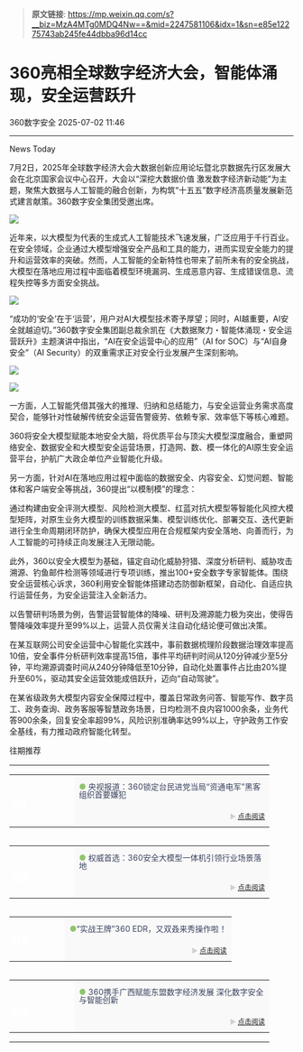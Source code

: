 > **原文链接**: https://mp.weixin.qq.com/s?__biz=MzA4MTg0MDQ4Nw==&mid=2247581106&idx=1&sn=e85e12275743ab245fe44dbba96d14cc

#  360亮相全球数字经济大会，智能体涌现，安全运营跃升  
 360数字安全   2025-07-02 11:46  
  
****  
  
News Today  
  
  
7月2日，2025年全球数字经济大会大数据创新应用论坛暨北京数据先行区发展大会在北京国家会议中心召开，大会以“深挖大数据价值 激发数字经济新动能”为主题，聚焦大数据与人工智能的融合创新，为构筑“十五五”数字经济高质量发展新范式建言献策。360数字安全集团受邀出席。  
  
  
![](https://mmbiz.qpic.cn/sz_mmbiz_png/pLEuriaaPnU0zickfmWT4JdIvS9SpqrAdDR5OqyvR50slruVvaYbHzUP8NInjbwUOaB4xYgyGktCiahuy6G4wfrBA/640?wx_fmt=png&from=appmsg "")  
  
  
  
近年来，以大模型为代表的生成式人工智能技术飞速发展，广泛应用于千行百业。在安全领域，企业通过大模型增强安全产品和工具的能力，进而实现安全能力的提升和运营效率的突破。然而，人工智能的全新特性也带来了前所未有的安全挑战，大模型在落地应用过程中面临着模型环境漏洞、生成恶意内容、生成错误信息、流程失控等多方面安全挑战。  
  
  
![](https://mmbiz.qpic.cn/sz_mmbiz_png/pLEuriaaPnU0zickfmWT4JdIvS9SpqrAdDibCo2H73tKazibYQOxV8tPmYgYqib69ng5sKnNhlNsp6ovpG0ky5ibFicuA/640?wx_fmt=png&from=appmsg "")  
  
  
“成功的‘安全’在于‘运营’，用户对AI大模型技术寄予厚望；同时，AI越重要，AI安全就越迫切。”360数字安全集团副总裁余凯在《大数据聚力・智能体涌现・安全运营跃升》主题演讲中指出，“AI在安全运营中心的应用”（AI for SOC）与“AI自身安全”（AI Security）的双重需求正对安全行业发展产生深刻影响。  
  
![](https://mmbiz.qpic.cn/sz_mmbiz_png/pLEuriaaPnU0zickfmWT4JdIvS9SpqrAdDibCo2H73tKazibYQOxV8tPmYgYqib69ng5sKnNhlNsp6ovpG0ky5ibFicuA/640?wx_fmt=png&from=appmsg "")  
  
  
  
![](https://mmbiz.qpic.cn/sz_mmbiz_jpg/pLEuriaaPnU0zickfmWT4JdIvS9SpqrAdD9l817iciaF0GfMx6ps4NxDplPib9v2Ks2FoyiceTFA5rnjoXibghWBPEIwA/640?wx_fmt=jpeg&from=appmsg "")  
  
  
  
  
  
一方面，人工智能凭借其强大的推理、归纳和总结能力，与安全运营业务需求高度契合，能够针对性破解传统安全运营告警疲劳、依赖专家、效率低下等核心难题。  
  
  
360将安全大模型赋能本地安全大脑，将优质平台与顶尖大模型深度融合，重塑网络安全、数据安全和大模型安全运营场景，打造网、数、模一体化的AI原生安全运营平台，护航广大政企单位产业智能化升级。  
  
  
  
  
  
另一方面，针对AI在落地应用过程中面临的数据安全、内容安全、幻觉问题、智能体和客户端安全等挑战，360提出“以模制模”的理念：  
  
  
通过构建由安全评测大模型、风险检测大模型、红蓝对抗大模型等智能化风控大模型矩阵，对原生业务大模型的训练数据采集、模型训练优化、部署交互、迭代更新进行全生命周期闭环防护，确保大模型应用在合规框架内安全落地、向善而行，为人工智能的可持续正向发展注入无限动能。  
  
  
  
  
  
此外，360以安全大模型为基础，锚定自动化威胁狩猎、深度分析研判、威胁攻击溯源、钓鱼邮件检测等领域进行专项训练，推出100+安全数字专家智能体。围绕安全运营核心诉求，360利用安全智能体搭建动态防御新框架，自动化、自适应执行运营任务，为安全运营注入全新活力。  
  
  
以告警研判场景为例，告警运营智能体的降噪、研判及溯源能力极为突出，使得告警降噪效率提升至99%以上，运营人员仅需关注自动化结论便可做出决策。  
  
  
  
  
在某互联网公司安全运营中心智能化实践中，事前数据梳理阶段数据治理效率提高10倍，安全事件分析研判效率提高15倍，事件平均研判时间从120分钟减少至5分钟，平均溯源调查时间从240分钟降低至10分钟，自动化处置事件占比由20%提升至60%，驱动其安全运营效能成倍跃升，迈向“自动驾驶”。  
  
  
  
在某省级政务大模型内容安全保障过程中，覆盖日常政务问答、智能写作、数字员工、政务查询、政务客服等智慧政务场景，日均检测不良内容1000余条，业务代答900余条，回复安全率超99%，风险识别准确率达99%以上，守护政务工作安全基线，有力推动政府智能化转型。  
  
  
  
往期推荐  
  
<table><tbody><tr><td data-colwidth="100.0000%" width="100.0000%" style="border-width: 0px;border-color: rgb(62, 62, 62) rgb(62, 62, 62) rgb(255, 255, 255);border-style: none;padding: 0px 0px 10px;"><section style="min-height: 40px;margin-right: 0%;margin-left: 0%;"><section style="width: 100%;margin-right: auto;margin-bottom: -10px;margin-left: auto;"><table><tbody><tr><td rowspan="2" data-colwidth="25.0000%" width="25.0000%" style="border-color: rgb(62, 62, 62);border-style: none;background-repeat: no-repeat;background-attachment: scroll;vertical-align: bottom;background-image: url(&#34;https://mmbiz.qpic.cn/sz_mmbiz_jpg/pLEuriaaPnU1xlwDZic75Rl5UglbRXA2lJFo2tJbpC0O8Mn86O07M9MlFQjHJdM8gq6KUIua0v4wD9b9PRjjuapg/640?wx_fmt=jpeg&amp;from=appmsg&#34;);padding: 0px;background-position: 30.0133% 0% !important;background-size: 171.545% !important;"><section style="margin-right: 0%;margin-bottom: 4px;margin-left: 0%;text-align: left;"><section style="text-align: right;padding-right: 4px;padding-left: 4px;color: rgb(255, 255, 255);font-size: 24px;line-height: 1;"><p style="text-align: left;"><strong><span leaf="">01</span></strong></p></section></section></td><td data-colwidth="75.0000%" width="75.0000%" style="border-color: rgb(62, 62, 62);border-style: none;padding-top: 0px;padding-bottom: 0px;background-color: rgb(249, 249, 249);"><section style="margin-top: 10px;margin-right: 0%;margin-left: 0%;"><section style="color: rgb(140, 140, 140);line-height: 1;font-size: 14px;"><p style=""><span style="color: rgb(145, 196, 110);"><span leaf="">● </span></span><span style="color: rgb(58, 66, 94);"><span leaf="">央视报道：360锁定台民进党当局“资通电军”黑客组织首要嫌犯</span></span></p></section></section></td></tr><tr><td data-colwidth="75.0000%" width="75.0000%" style="border-color: rgb(62, 62, 62);border-style: none;padding-top: 0px;padding-bottom: 0px;background-color: rgb(249, 249, 249);"><section style="margin-bottom: 5px;"><section style="line-height: 1;color: rgb(140, 140, 140);font-size: 12px;"><p style="text-align: right;"><span style="color: rgb(208, 208, 208);"><span leaf="">► <a class="normal_text_link" target="_blank" style="" href="https://mp.weixin.qq.com/s?__biz=MzA4MTg0MDQ4Nw==&amp;mid=2247580720&amp;idx=1&amp;sn=548311a4a4093c6cdcdc23e8db3cace7&amp;scene=21#wechat_redirect" textvalue="点击阅读" data-itemshowtype="0" linktype="text" data-linktype="2">点击阅读</a></span></span></p></section></section></td></tr></tbody></table></section></section></td></tr><tr><td data-colwidth="100.0000%" width="100.0000%" style="border-width: 0px;border-color: rgb(62, 62, 62) rgb(62, 62, 62) rgb(255, 255, 255);border-style: none;padding: 0px 0px 10px;"><section style="min-height: 40px;margin-right: 0%;margin-left: 0%;"><section style="width: 100%;margin-right: auto;margin-bottom: -10px;margin-left: auto;"><table><tbody><tr><td rowspan="2" data-colwidth="25.0000%" width="25.0000%" style="border-color: rgb(62, 62, 62);border-style: none;background-repeat: no-repeat;background-attachment: scroll;vertical-align: bottom;background-image: url(&#34;https://mmbiz.qpic.cn/sz_mmbiz_png/pLEuriaaPnU1xlwDZic75Rl5UglbRXA2lJtV0WkwbjOMsMTIocEmHK81ToDBbX000ODef4qhrB4t9TIicH48RbSyw/640?wx_fmt=png&amp;from=appmsg&#34;);padding: 0px;background-position: 63.5676% 0% !important;background-size: 139.503% !important;"><section style="margin-right: 0%;margin-bottom: 4px;margin-left: 0%;"><section style="text-align: right;padding-right: 4px;padding-left: 4px;color: rgb(255, 255, 255);font-size: 24px;line-height: 1;"><p style="text-align: left;"><strong><span leaf="">02</span></strong></p></section></section></td><td data-colwidth="75.0000%" width="75.0000%" style="border-color: rgb(62, 62, 62);border-style: none;padding-top: 0px;padding-bottom: 0px;background-color: rgb(249, 249, 249);"><section style="margin-top: 10px;margin-right: 0%;margin-left: 0%;"><section style="color: rgb(140, 140, 140);line-height: 1;font-size: 14px;"><p style=""><span style="color: rgb(145, 196, 110);"><span leaf="">● </span></span><span style="color: rgb(58, 66, 94);"><span leaf="">权威首选：360安全大模型一体机引领行业场景落地</span></span></p></section></section></td></tr><tr><td data-colwidth="75.0000%" width="75.0000%" style="border-color: rgb(62, 62, 62);border-style: none;padding-top: 0px;padding-bottom: 0px;background-color: rgb(249, 249, 249);"><section style="margin-bottom: 5px;"><section style="line-height: 1;color: rgb(140, 140, 140);font-size: 12px;"><p style="text-align: right;"><span style="color: rgb(208, 208, 208);"><span leaf="">► <a class="normal_text_link" target="_blank" style="" href="https://mp.weixin.qq.com/s?__biz=MzA4MTg0MDQ4Nw==&amp;mid=2247580882&amp;idx=1&amp;sn=aaa6b0e850f9a95766aeae3bc322b149&amp;scene=21#wechat_redirect" textvalue="点击阅读" data-itemshowtype="0" linktype="text" data-linktype="2">点击阅读</a></span></span></p></section></section></td></tr></tbody></table></section></section></td></tr><tr><td data-colwidth="100.0000%" width="100.0000%" style="border-width: 0px;border-color: rgb(62, 62, 62) rgb(62, 62, 62) rgb(255, 255, 255);border-style: none;padding: 0px 0px 10px;"><section style="min-height: 40px;margin-right: 0%;margin-left: 0%;"><section style="width: 100%;margin-right: auto;margin-bottom: -10px;margin-left: auto;"><table><tbody><tr><td rowspan="2" data-colwidth="25.0000%" width="25.0000%" style="border-color: rgb(62, 62, 62);border-style: none;background-repeat: no-repeat;background-attachment: scroll;vertical-align: bottom;background-image: url(&#34;https://mmbiz.qpic.cn/sz_mmbiz_png/pLEuriaaPnU1xlwDZic75Rl5UglbRXA2lJFF6lSr3udcxRvFCzBRKcUmjSe1745tCQoyNeGtnAIQg5taudCeibXGg/640?wx_fmt=png&amp;from=appmsg&#34;);padding: 0px;background-position: 18.8832% 0% !important;background-size: 172.324% !important;"><section style="margin-right: 0%;margin-bottom: 4px;margin-left: 0%;"><section style="text-align: right;padding-right: 4px;padding-left: 4px;color: rgb(255, 255, 255);font-size: 24px;line-height: 1;"><p style="text-align: left;"><strong><span leaf="">03</span></strong></p></section></section></td><td data-colwidth="75.0000%" width="75.0000%" style="border-color: rgb(62, 62, 62);border-style: none;padding-top: 0px;padding-bottom: 0px;background-color: rgb(249, 249, 249);"><section style="margin-top: 10px;margin-right: 0%;margin-left: 0%;"><section style="color: rgb(140, 140, 140);line-height: 1;font-size: 14px;"><p style=""><span style="color: rgb(145, 196, 110);"><span leaf="">●</span></span><span style="color: rgb(202, 29, 24);"></span><span style="color: rgb(58, 66, 94);"><span leaf="">“实战王牌”360 EDR，又双叒来秀操作啦！</span></span></p></section></section></td></tr><tr><td data-colwidth="75.0000%" width="75.0000%" style="border-color: rgb(62, 62, 62);border-style: none;padding-top: 0px;padding-bottom: 0px;background-color: rgb(249, 249, 249);"><section style="margin-bottom: 5px;"><section style="line-height: 1;color: rgb(140, 140, 140);font-size: 12px;"><p style="text-align: right;"><span style="color: rgb(208, 208, 208);"><span leaf="">► <a class="normal_text_link" target="_blank" style="" href="https://mp.weixin.qq.com/s?__biz=MzA4MTg0MDQ4Nw==&amp;mid=2247580806&amp;idx=1&amp;sn=ca9c1cc008b983c94a138d3bdc2a1f6f&amp;scene=21#wechat_redirect" textvalue="点击阅读" data-itemshowtype="0" linktype="text" data-linktype="2">点击阅读</a></span></span></p></section></section></td></tr></tbody></table></section></section></td></tr><tr><td data-colwidth="100.0000%" width="100.0000%" style="border-width: 0px;border-color: rgb(62, 62, 62) rgb(62, 62, 62) rgb(255, 255, 255);border-style: none;padding: 0px 0px 10px;"><section style="min-height: 40px;margin-right: 0%;margin-left: 0%;"><section style="width: 100%;margin-right: auto;margin-bottom: -10px;margin-left: auto;"><table><tbody><tr><td rowspan="2" data-colwidth="25.0000%" width="25.0000%" style="border-color: rgb(62, 62, 62);border-style: none;background-repeat: no-repeat;background-attachment: scroll;vertical-align: bottom;background-image: url(&#34;https://mmbiz.qpic.cn/sz_mmbiz_png/pLEuriaaPnU1xlwDZic75Rl5UglbRXA2lJs4GF9pkL6JdzUj946hZcVO9nedfBbBMOPaAPvGOjtVn4jynEoaepVA/640?wx_fmt=png&amp;from=appmsg&#34;);padding: 0px;background-position: 100% 0% !important;background-size: 105.256% !important;"><section style="margin-right: 0%;margin-bottom: 4px;margin-left: 0%;"><section style="text-align: right;padding-right: 4px;padding-left: 4px;color: rgb(255, 255, 255);font-size: 24px;line-height: 1;"><p style="text-align: left;"><strong><span leaf="">04</span></strong></p></section></section></td><td data-colwidth="75.0000%" width="75.0000%" style="border-color: rgb(62, 62, 62);border-style: none;padding-top: 0px;padding-bottom: 0px;background-color: rgb(249, 249, 249);"><section style="margin-top: 10px;margin-right: 0%;margin-left: 0%;"><section style="color: rgb(140, 140, 140);line-height: 1;font-size: 14px;"><p style=""><span style="color: rgb(145, 196, 110);"><span leaf="">● </span></span><span style="color: rgb(58, 66, 94);"><span leaf="">360携手广西赋能东盟数字经济发展 深化数字安全与智能创新</span></span></p></section></section></td></tr><tr><td data-colwidth="75.0000%" width="75.0000%" style="border-color: rgb(62, 62, 62);border-style: none;padding-top: 0px;padding-bottom: 0px;background-color: rgb(249, 249, 249);"><section style="margin-bottom: 5px;"><section style="line-height: 1;color: rgb(140, 140, 140);font-size: 12px;"><p style="text-align: right;"><span style="color: rgb(208, 208, 208);"><span leaf="">► <a class="normal_text_link" target="_blank" style="" href="https://mp.weixin.qq.com/s?__biz=MzA4MTg0MDQ4Nw==&amp;mid=2247580710&amp;idx=1&amp;sn=67c6a0627dfb0ec45b4ec2cd68143656&amp;scene=21#wechat_redirect" textvalue="点击阅读" data-itemshowtype="0" linktype="text" data-linktype="2">点击阅读</a></span></span></p></section></section></td></tr></tbody></table></section></section></td></tr></tbody></table>  
  
  

